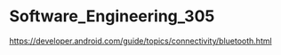 ﻿# Software_Engineering_305

https://developer.android.com/guide/topics/connectivity/bluetooth.html
